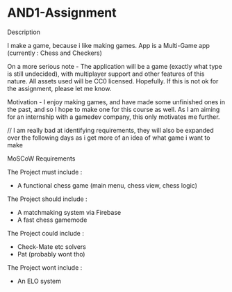 # AND1-Assignment

Description

I make a game, because i like making games. 
App is a Multi-Game app (currently : Chess and Checkers)


On a more serious note - The application will be a game (exactly what type is still undecided), with multiplayer support and other features of this nature.
All assets used will be CC0 licensed. Hopefully.
If this is not ok for the assignment, please let me know.

Motivation - I enjoy making games, and have made some unfinished ones in the past, and so I hope to make one for this course as well. As I am aiming for an internship with a gamedev company, this only motivates me further.


// I am really bad at identifying requirements, they will also be expanded over the following days as i get more of an idea of what game i want to make

MoSCoW Requirements

The Project must include :
 - A functional chess game (main menu, chess view, chess logic)

The Project should include :
- A matchmaking system via Firebase
- A fast chess gamemode 

The Project could include :
 - Check-Mate etc solvers
 - Pat (probably wont tho)

The Project wont include :
  - An ELO system 
